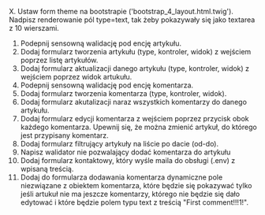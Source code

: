 
X. Ustaw form theme na bootstrapie ('bootstrap_4_layout.html.twig'). Nadpisz renderowanie pól type=text, tak żeby pokazywały się jako textarea z 10 wierszami.
1. Podepnij sensowną walidację pod encję artykułu.
2. Dodaj formularz tworzenia artykułu (type, kontroler, widok) z wejściem poprzez listę artykułów. 
3. Dodaj formularz aktualizacji danego artykułu (type, kontroler, widok) z wejściem poprzez widok artukułu.
4. Podepnij sensowną walidację pod encję komentarza.
5. Dodaj formularz tworzenia komentarza  (type, kontroler, widok).
6. Dodaj formularz akutalizacji naraz wszystkich komentarzy do danego artykułu.
7. Dodaj formularz edycji komentarza z wejściem poprzez przycisk obok każdego komentarza. Upewnij się, że można zmienić artykuł, do którego jest przypisany komentarz.
8. Dodaj formularz filtrujący artykuły na liście po dacie (od-do).
9. Napisz walidator nie pozwalający dodać komentarza do artykułu 
10. Dodaj formularz kontaktowy, który wyśle maila do obsługi (.env) z wpisaną treścią.
11. Dodaj do formularza dodawania komentarza dynamiczne pole niezwiązane z obiektem komentarza, które będzie się pokazywać tylko jeśli artukuł nie ma jeszcze komentarzy, którego nie będzie się dało edytować i które będzie polem typu text z treścią "First comment!!!1!".
